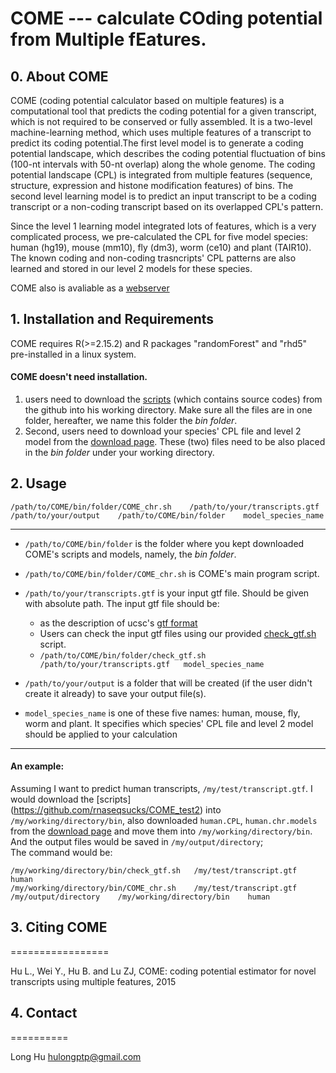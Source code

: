 
# COME --- calculate COding potential from Multiple fEatures.

## 0. About COME

COME (coding potential calculator based on multiple features) is a computational tool that predicts the coding potential for a given transcript, which is not required to be conserved or fully assembled. It is a two-level machine-learning method, which uses multiple features of a transcript to predict its coding potential.The first level model is to generate a coding potential landscape, which describes the coding potential fluctuation of bins (100-nt intervals with 50-nt overlap) along the whole genome. The coding potential landscape (CPL) is integrated from multiple features (sequence, structure, expression and histone modification features) of bins. The second level learning model is to predict an input transcript to be a coding transcript or a non-coding transcript based on its overlapped CPL's pattern. 

Since the level 1 learning model integrated lots of features, which is a very complicated process, we pre-calculated the CPL for five model species: human (hg19), mouse (mm10), fly (dm3), worm (ce10) and plant (TAIR10). The known coding and non-coding trasncripts' CPL patterns are also learned and stored in our level 2 models for these species.

COME also is avaliable as a [webserver](http://RNAfinder.ncrnalab.org/COME)  

## 1. Installation and Requirements

COME requires R(>=2.15.2) and R packages "randomForest" and "rhd5" pre-installed in a linux system.

#### COME doesn't need installation.    
1. users need to download the [scripts](https://github.com/lulab/COME) (which contains source codes) from the github into his working directory. Make sure all the files are in one folder, hereafter, we name this folder the _bin folder_.    
2. Second, users need to download your species' CPL file and level 2 model from the [download page](http://1drv.ms/1GG4eTA). These (two) files need to be also placed in the _bin folder_ under your working directory.

## 2. Usage

	/path/to/COME/bin/folder/COME_chr.sh    /path/to/your/transcripts.gtf    /path/to/your/output    /path/to/COME/bin/folder    model_species_name
  
_____
* `/path/to/COME/bin/folder` is the folder where you kept downloaded COME's scripts and models, namely, the _bin folder_.

* `/path/to/COME/bin/folder/COME_chr.sh` is COME's main program script.

* `/path/to/your/transcripts.gtf` is your input gtf file. Should be given with absolute path. The input gtf file should be:    
  * as the description of ucsc's [gtf format](http://genome.ucsc.edu/FAQ/FAQformat.html#format4)     
  * Users can check the input gtf files using our provided [check_gtf.sh](https://github.com/lulab/COME/check_gtf.sh) script.   
  * `/path/to/COME/bin/folder/check_gtf.sh	/path/to/your/transcripts.gtf	model_species_name`

* `/path/to/your/output` is a folder that will be created (if the user didn't create it already) to save your output file(s).

* `model_species_name` is one of these five names: human, mouse, fly, worm and plant. It specifies which species' CPL file and level 2 model should be applied to your calculation

______  

#### An example:

Assuming I want to predict human transcripts, `/my/test/transcript.gtf`. I would download the [scripts] (https://github.com/rnaseqsucks/COME_test2) into `/my/working/directory/bin`, also downloaded `human.CPL`, `human.chr.models` from the [download page](http://1drv.ms/1GG4eTA) and move them into `/my/working/directory/bin`. And the output files would be saved in `/my/output/directory`;  
The command would be: 

	/my/working/directory/bin/check_gtf.sh   /my/test/transcript.gtf    human
	/my/working/directory/bin/COME_chr.sh    /my/test/transcript.gtf    /my/output/directory    /my/working/directory/bin    human


## 3. Citing COME
=================

Hu L., Wei Y., Hu B. and Lu ZJ,   COME: coding potential estimator for novel transcripts using multiple features,   2015


## 4. Contact
==========

Long Hu <hulongptp@gmail.com>
